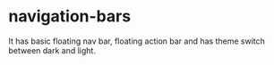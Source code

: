 # navigation-bars
It has basic floating nav bar, floating action bar and has theme switch between dark and light.
